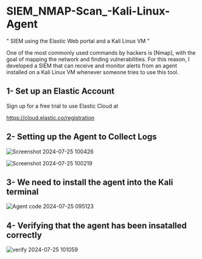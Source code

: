 # SIEM_NMAP-Scan_-Kali-Linux-Agent
" SIEM using the Elastic Web portal and a Kali Linux VM "

One of the most commonly used commands by hackers is [Nmap], with the goal of mapping the network and finding vulnerabilities. For this reason, I developed a SIEM that can receive and monitor alerts from an agent installed on a Kali Linux VM whenever someone tries to use this tool.

## 1- Set up an Elastic Account
   
   Sign up for a free trial to use Elastic Cloud at 
   
   https://cloud.elastic.co/registration

## 2- Setting up the Agent to Collect Logs


![Screenshot 2024-07-25 100426](https://github.com/user-attachments/assets/4ec452a6-5829-40ef-b28b-b1de3f0bbb91)


![Screenshot 2024-07-25 100219](https://github.com/user-attachments/assets/0a9c8388-527c-4bf1-8b1e-b8e454b5f3e1)


  ## 3- We need to install the agent into the Kali terminal
  
![Agent code 2024-07-25 095123](https://github.com/user-attachments/assets/1ff14605-9e38-4fc4-bf22-e4cf7cb7b7bf)

 ## 4- Verifying that the agent has been insatalled correctly

![verify 2024-07-25 101059](https://github.com/user-attachments/assets/1ae7192f-819c-4e3e-9ab1-de06acf7dfb7)




